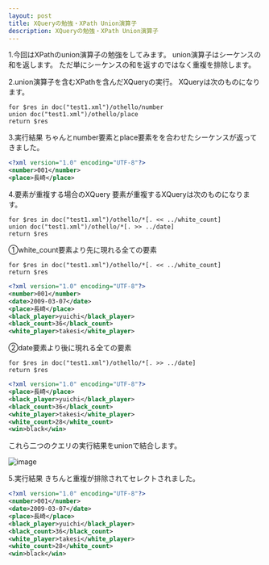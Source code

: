 ```yaml
---
layout: post
title: XQueryの勉強・XPath Union演算子
description: XQueryの勉強・XPath Union演算子
---
```

1.今回はXPathのunion演算子の勉強をしてみます。
union演算子はシーケンスの和を返します。
ただ単にシーケンスの和を返すのではなく重複を排除します。

2.union演算子を含むXPathを含んだXQueryの実行。
XQueryは次のものになります。

```xquery
for $res in doc("test1.xml")/othello/number
union doc("test1.xml")/othello/place
return $res
```




3.実行結果
ちゃんとnumber要素とplace要素をを合わせたシーケンスが返ってきました。

```xml
<?xml version="1.0" encoding="UTF-8"?>
<number>001</number>
<place>長崎</place>
```


4.要素が重複する場合のXQuery
要素が重複するXQueryは次のものになります。


```xquery
for $res in doc("test1.xml")/othello/*[. << ../white_count]
union doc("test1.xml")/othello/*[. >> ../date]
return $res
```




①white_count要素より先に現れる全ての要素

```xquery
for $res in doc("test1.xml")/othello/*[. << ../white_count]
return $res
```




```xml
<?xml version="1.0" encoding="UTF-8"?>
<number>001</number>
<date>2009-03-07</date>
<place>長崎</place>
<black_player>yuichi</black_player>
<black_count>36</black_count>
<white_player>takesi</white_player>
```


②date要素より後に現れる全ての要素

```xquery
for $res in doc("test1.xml")/othello/*[. >> ../date]
return $res
```



```xml
<?xml version="1.0" encoding="UTF-8"?>
<place>長崎</place>
<black_player>yuichi</black_player>
<black_count>36</black_count>
<white_player>takesi</white_player>
<white_count>28</white_count>
<win>black</win>
```



これら二つのクエリの実行結果をunionで結合します。

![image]({{site.baseurl}}/assets/images/2009_10_3/XPathUnion1.jpg)

5.実行結果
きちんと重複が排除されてセレクトされました。

```xml
<?xml version="1.0" encoding="UTF-8"?>
<number>001</number>
<date>2009-03-07</date>
<place>長崎</place>
<black_player>yuichi</black_player>
<black_count>36</black_count>
<white_player>takesi</white_player>
<white_count>28</white_count>
<win>black</win>
```
